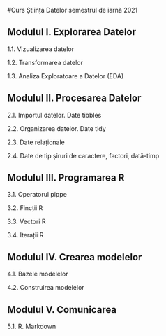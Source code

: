 #Curs Știința Datelor semestrul de iarnă 2021

## Modulul I. Explorarea Datelor

1.1. Vizualizarea datelor

1.2. Transformarea datelor

1.3. Analiza Exploratoare a Datelor (EDA)

## Modulul II. Procesarea Datelor

2.1. Importul datelor. Date tibbles

2.2. Organizarea datelor. Date tidy

2.3. Date relaționale

2.4. Date de tip șiruri de caractere, factori, dată-timp

## Modulul III. Programarea R

3.1. Operatorul pippe

3.2. Fincții R

3.3. Vectori R

3.4. Iterații R

## Modulul IV. Crearea modelelor

4.1. Bazele modelelor

4.2. Construirea modelelor

## Modulul V. Comunicarea

5.1. R. Markdown
